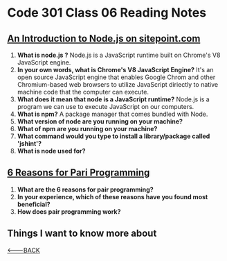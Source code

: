# Code 301 Class 06 Reading Notes

## [An Introduction to Node.js on sitepoint.com](https://www.sitepoint.com/an-introduction-to-node-js/)

1. **What is node.js ?** Node.js is a JavaScript runtime built on Chrome's V8 JavaScript engine.
2. **In your own words, what is Chrome's V8 JavaScript Engine?** It's an open source JavaScript engine that enables Google Chrom and other Chromium-based web browsers to utilize JavaScript diriectly to native machine code that the computer can execute.
3. **What does it mean that node is a JavaScript runtime?** Node.js is a program we can use to execute JavaScript on our computers.
4. **What is npm?** A package manager that comes bundled with Node.
5. **What version of node are you running on your machine?**
6. **What of npm are you running on your machine?**
7. **What command would you type to install a library/package called 'jshint'?**
8. **What is node used for?**

## [6 Reasons for Pari Programming](https://www.codefellows.org/blog/6-reasons-for-pair-programming/)

1. **What are the 6 reasons for pair programming?**
2. **In your experience, which of these reasons have you found most beneficial?**
3. **How does pair programming work?**

## Things I want to know more about

[<---BACK](README.md)
